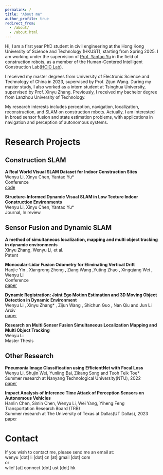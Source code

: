 ```yaml
---
permalink: /
title: "About me"
author_profile: true
redirect_from: 
  - /about/
  - /about.html
---
```


Hi, I am a first year PhD student in civil engineering at the Hong Kong University of Science and Technology (HKUST), starting from Spring 2025. I am working under the supervision of [Prof. Yantao Yu](https://ce.hkust.edu.hk/people/yantao-yu-yuyantao) in the field of construction robots, as a member of the Human-Centered Intelligent Construction Lab([HCIC Lab](https://yantaolab.github.io/)).

I received my master degrees from University of Electronic Science and Technology of China in 2023, supervised by Prof. Zijun Wang. During my master study, I also worked as a intern student at Tsinghua University,  supervised by Prof. Xinyu Zhang. Previously, I received my bachelor degree from Lanzhou University of Technology.

My research interests includes perception, navigation, localization, reconstruction, and SLAM on construction robots. Actually, I am interested in broad sensor fusion and state estimation problems, with applications in navigation and perception of autonomous systems. 
<!-- Previously, I worked as a Research Assistant at HKUST. During this period, I conducted research on developing visual SLAM algorithms in dynamic construction environments. -->
<!-- Specifically, I started to research SLAM in my master study, focusing on multi object tracking and SLAM, where them can be regarded as a joint state estimation problem in dynamic environments. -->
<!-- I am also interested in new sensors, like solid state lidar, infrared camera, 4D radar and event camera. -->
 
Research Projects
======

Construction SLAM
------

**A Real World Visual SLAM Dataset for Indoor Construction Sites**  
Wenyu Li, Xinyu Chen, Yantao Yu*  
Conference  
[code](https://github.com/WenyuLWY/HCIC-Construction-VSLAM-Dataset)

**Structure-Informed Dynamic Visual SLAM in Low Texture Indoor Construction Environments**  
Wenyu Li, Xinyu Chen, Yantao Yu*  
Journal, In review  

Sensor Fusion and Dynamic SLAM
------
**A method of simultaneous localization, mapping and multi object tracking in dynamic environments**  
Xinyu Zhang, Wenyu Li, et al.  
Patent  

**Monocular-Lidar Fusion Odometry for Eliminating Vertical Drift**  
Haojie Yin , Xiangrong Zhong , Ziang Wang ,Yuting Zhao , Xingqiang Wei , Wenyu Li  
Conference  
[paper](https://ieeexplore.ieee.org/abstract/document/10275244)

**Dynamic Registration: Joint Ego Motion Estimation and 3D Moving Object Detection in Dynamic Environment**  
Wenyu Li , Xinyu Zhang* , Zijun Wang , Shichun Guo , Nan Qiu and Jun Li  
Arxiv  
[paper](https://arxiv.org/abs/2204.12769)

**Research on Multi Sensor Fusion Simultaneous Localization Mapping and Multi Object Tracking**  
Wenyu Li  
Master Thesis  


Other Research
------

**Pneumonia Image Classification using EfficientNet with Focal Loss**  
Wenyu Li, Shujin Wei, Yunling Bai, Zikang Song and Teoh Teik Toe*  
Summer research at Nanyang Technological University(NTU), 2022  
[paper](http://WenyuLWY.github.io/files/ICITBE.pdf)


**Impact Analysis of Inference Time Attack of Perception Sensors on Autonomous Vehicles**  
Hanlin Chen, Simin Chen, Wenyu Li, Wei Yang, Yiheng Feng  
Transportation Research Board (TRB)  
Summer research at The University of Texas at Dallas(UT Dallas), 2023  
[paper](http://WenyuLWY.github.io/files/TRB.pdf)

Contact
======
If you wish to contact me, please send me an email at:  
wenyu [dot] li [dot] cn [at] gmail [dot] com  
or  
wlief [at] connect [dot] ust [dot] hk
